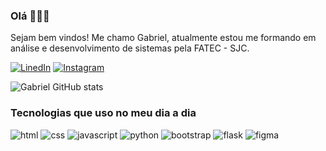 ### Olá 🙋🏻‍♂️
Sejam bem vindos! Me chamo Gabriel, atualmente estou me formando em análise e desenvolvimento de sistemas pela FATEC - SJC.

[![LinedIn](https://img.shields.io/badge/LinkedIn-0077B5?style=for-the-badge&logo=linkedin&logoColor=white)](https://www.linkedin.com/in/gabriel-silva--cs/)
[![Instagram](https://img.shields.io/badge/Instagram-E4405F?style=for-the-badge&logo=instagram&logoColor=white
)](https://www.instagram.com/gabrielfelipe.cs/)

![Gabriel GitHub stats](https://github-readme-stats.vercel.app/api?username=gabrielfelip&show_icons=true&theme=tokyonight)

### Tecnologias que uso no meu dia a dia

![html](https://img.shields.io/badge/HTML-239120?style=for-the-badge&logo=html5&logoColor=white)
![css](https://img.shields.io/badge/CSS-239120?&style=for-the-badge&logo=css3&logoColor=white)
![javascript](https://img.shields.io/badge/JavaScript-F7DF1E?style=for-the-badge&logo=javascript&logoColor=black)
![python](https://img.shields.io/badge/Python-14354C?style=for-the-badge&logo=python&logoColor=white)
![bootstrap](https://img.shields.io/badge/Bootstrap-563D7C?style=for-the-badge&logo=bootstrap&logoColor=white)
![flask](https://img.shields.io/badge/Flask-000000?style=for-the-badge&logo=flask&logoColor=white)
![figma](https://img.shields.io/badge/Figma-F24E1E?style=for-the-badge&logo=figma&logoColor=white)




